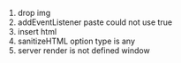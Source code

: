 1. drop img
2. addEventListener paste could not use true
3. insert html
4. sanitizeHTML option type is any
5. server render is not defined window